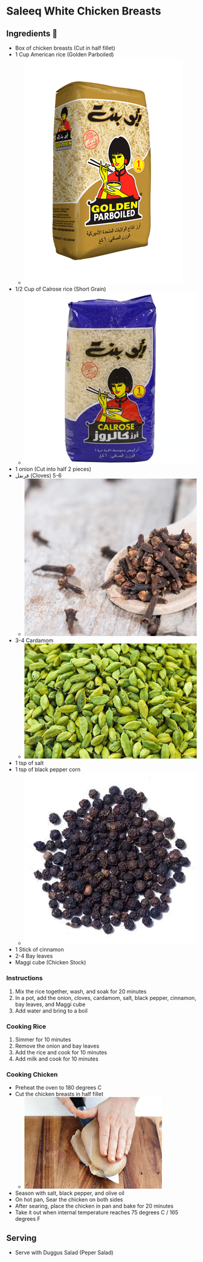 # Saleeq White Chicken Breasts

## Ingredients 📝
- Box of chicken breasts (Cut in half fillet)
- 1 Cup American rice (Golden Parboiled)
  - ![img_6.png](img_6.png ':size=100')
- 1/2 Cup of Calrose rice (Short Grain)
  - ![img_8.png](img_8.png ':size=100')
- 1 onion (Cut into half 2 pieces)
- قرنفل (Cloves) 5-6
  - ![img_10.png](img_10.png ':size=100')
- 3-4 Cardamom
  - ![img_11.png](img_11.png ':size=100')
- 1 tsp of salt
- 1 tsp of black pepper corn
  - ![img_9.png](img_9.png ':size=100')
- 1 Stick of cinnamon
- 2-4 Bay leaves
- Maggi cube (Chicken Stock)

### Instructions
1. Mix the rice together, wash, and soak for 20 minutes
2. In a pot, add the onion, cloves, cardamom, salt, black pepper, cinnamon, bay leaves, and Maggi cube
3. Add water and bring to a boil

### Cooking Rice
1. Simmer for 10 minutes
2. Remove the onion and bay leaves
3. Add the rice and cook for 10 minutes
4. Add milk and cook for 10 minutes


### Cooking Chicken
- Preheat the oven to 180 degrees C 
- Cut the chicken breasts in half fillet
  - ![img_5.png](img_5.png ':size=200')
- Season with salt, black pepper, and olive oil
- On hot pan, Sear the chicken on both sides
- After searing, place the chicken in pan and bake for 20 minutes
- Take it out when internal temperature reaches 75 degrees C / 165 degrees F

## Serving
- Serve with Duggus Salad (Peper Salad)
